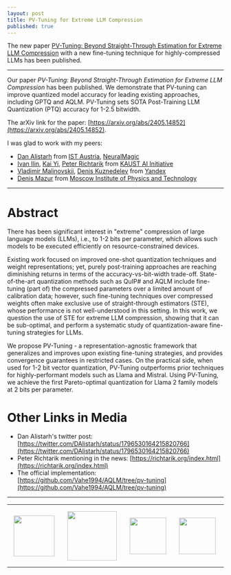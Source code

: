 ```yaml
---
layout: post
title: PV-Tuning for Extreme LLM Compression
published: true
---
```


The new paper [PV-Tuning: Beyond Straight-Through Estimation for Extreme LLM Compression](https://arxiv.org/abs/2405.14852) with a new fine-tuning technique for highly-compressed LLMs has been published.

---

Our paper *PV-Tuning: Beyond Straight-Through Estimation for Extreme LLM Compression* has been published. 
We demonstrate that PV-tuning can improve quantized model accuracy for leading existing approaches, including GPTQ and AQLM.
PV-Tuning sets SOTA Post-Training LLM Quantization (PTQ) accuracy for 1-2.5 bitwidth.

The arXiv link for the paper: [https://arxiv.org/abs/2405.14852](https://arxiv.org/abs/2405.14852).

I was glad to work with my peers:
* [Dan Alistarh](https://ist.ac.at/en/research/alistarh-group/) from [IST Austria](https://ista.ac.at/en/home/), [NeuralMagic](https://neuralmagic.com/)
* [Ivan Ilin](https://ivan-ilin.netlify.app/), [Kai Yi](https://kaiyi.me/), [Peter Richtarik](https://richtarik.org/) from [KAUST AI Initiative](https://cemse.kaust.edu.sa/ai)
* [Vladimir Malinovskii](https://www.linkedin.com/in/vladimir-malinovskii-0871a51b4/), [Denis Kuznedelev](https://crei.skoltech.ru/ai/people/deniskuznedelev) from [Yandex](https://yandex.com/company/)
* [Denis Mazur](https://scholar.google.com/citations?user=rgDwAT0AAAAJ&hl=en) from [Moscow Institute of Physics and Technology](https://old.mipt.ru/english/)

----

# Abstract

There has been significant interest in "extreme" compression of large language models (LLMs), i.e., to 1-2 bits per parameter, which allows such models to be executed efficiently on resource-constrained devices. 

Existing work focused on improved one-shot quantization techniques and weight representations; yet, purely post-training approaches are reaching diminishing 
returns in terms of the accuracy-vs-bit-width trade-off. State-of-the-art quantization methods such as QuIP# and AQLM include fine-tuning (part of) 
the compressed parameters over a limited amount of calibration data; however, such fine-tuning techniques over compressed weights often make exclusive 
use of straight-through estimators (STE), whose performance is not well-understood in this setting. In this work, we question the use of STE for extreme LLM compression, showing that it can be sub-optimal, 
and perform a systematic study of quantization-aware fine-tuning strategies for LLMs.

We propose PV-Tuning - a representation-agnostic framework that generalizes and improves upon existing fine-tuning strategies, 
and provides convergence guarantees in restricted cases. On the practical side, when used for 1-2 bit vector quantization, 
PV-Tuning outperforms prior techniques for highly-performant models such as Llama and Mistral. 
Using PV-Tuning, we achieve the first Pareto-optimal quantization for Llama 2 family models at 2 bits per parameter.

# Other Links in Media

* Dan Alistarh's twitter post: [https://twitter.com/DAlistarh/status/1796530164215820766](https://twitter.com/DAlistarh/status/1796530164215820766)
* Peter Richtarik mentioning in the news: [https://richtarik.org/index.html](https://richtarik.org/index.html)
* The official implementation: [https://github.com/Vahe1994/AQLM/tree/pv-tuning](https://github.com/Vahe1994/AQLM/tree/pv-tuning)

---

<table style="text-align:center;">
<tr>
<td style="padding:15px;text-align:center;vertical-align:middle;"> <img height="95px" src="https://burlachenkok.github.io/materials/KAUST-logo.svg"/> </td> 
<td style="padding:15px;text-align:center;vertical-align:middle;"> <img height="115px" src="https://burlachenkok.github.io/materials/mipt-logo.svg"/> </td>
<td style="padding:15px;text-align:center;vertical-align:middle;"> <img height="85px" src="https://burlachenkok.github.io/materials/Yandex_Logo.svg"/> </td>
<td style="padding:15px;text-align:center;vertical-align:middle;"> <img height="85px" src="https://burlachenkok.github.io/materials/ISTA_Logo_4c_rgb.svg"/> </td>
<td style="padding:15px;text-align:center;vertical-align:middle;"> <img height="85px" src="https://burlachenkok.github.io/materials/neural-magic.svg"/> </td>
</tr>
</table>
